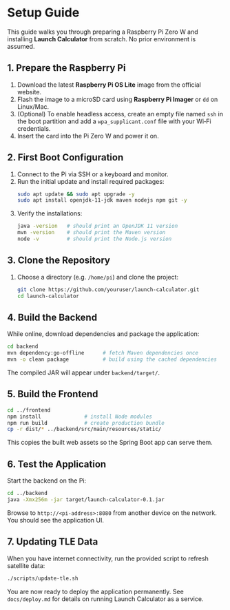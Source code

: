 # Setup Guide

This guide walks you through preparing a Raspberry Pi Zero W and installing **Launch Calculator** from scratch. No prior environment is assumed.

## 1. Prepare the Raspberry Pi

1. Download the latest **Raspberry Pi OS Lite** image from the official website.
2. Flash the image to a microSD card using **Raspberry Pi Imager** or `dd` on Linux/Mac.
3. (Optional) To enable headless access, create an empty file named `ssh` in the boot partition and add a `wpa_supplicant.conf` file with your Wi‑Fi credentials.
4. Insert the card into the Pi Zero W and power it on.

## 2. First Boot Configuration

1. Connect to the Pi via SSH or a keyboard and monitor.
2. Run the initial update and install required packages:
   ```bash
   sudo apt update && sudo apt upgrade -y
   sudo apt install openjdk-11-jdk maven nodejs npm git -y
   ```
3. Verify the installations:
   ```bash
   java -version   # should print an OpenJDK 11 version
   mvn -version    # should print the Maven version
   node -v         # should print the Node.js version
   ```

## 3. Clone the Repository

1. Choose a directory (e.g. `/home/pi`) and clone the project:
   ```bash
   git clone https://github.com/youruser/launch-calculator.git
   cd launch-calculator
   ```

## 4. Build the Backend

While online, download dependencies and package the application:
```bash
cd backend
mvn dependency:go-offline      # fetch Maven dependencies once
mvn -o clean package           # build using the cached dependencies
```

The compiled JAR will appear under `backend/target/`.

## 5. Build the Frontend

```bash
cd ../frontend
npm install              # install Node modules
npm run build            # create production bundle
cp -r dist/* ../backend/src/main/resources/static/
```

This copies the built web assets so the Spring Boot app can serve them.

## 6. Test the Application

Start the backend on the Pi:
```bash
cd ../backend
java -Xmx256m -jar target/launch-calculator-0.1.jar
```

Browse to `http://<pi-address>:8080` from another device on the network. You should see the application UI.

## 7. Updating TLE Data

When you have internet connectivity, run the provided script to refresh satellite data:
```bash
./scripts/update-tle.sh
```

You are now ready to deploy the application permanently. See `docs/deploy.md` for details on running Launch Calculator as a service.
